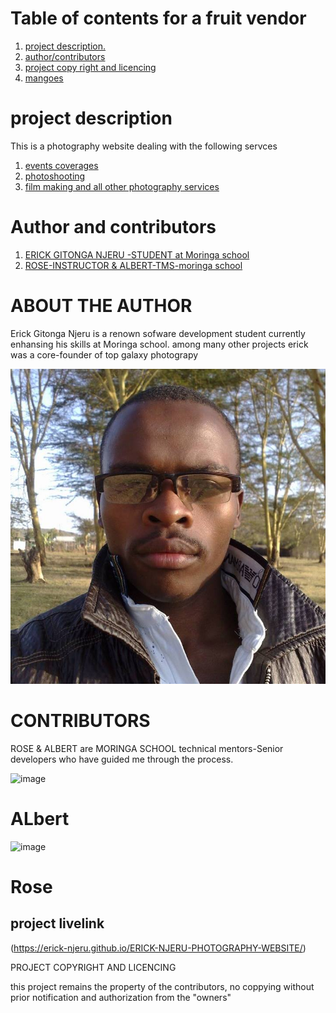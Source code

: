 # Table of contents for a fruit vendor
1. [project description.]()
2. [author/contributors]()
3. [project copy right and licencing]()
4. [mangoes]()

# project description 
This is a photography website dealing with the following servces
1. [events coverages ](#)
2. [photoshooting ](#)
3. [film making and all other photography services]()


# Author and contributors 
1. [ERICK GITONGA NJERU -STUDENT at Moringa school]()
2. [ROSE-INSTRUCTOR & ALBERT-TMS-moringa school]()

# ABOUT THE AUTHOR
Erick Gitonga Njeru is a renown sofware development student currently enhansing his skills at Moringa school. among many other projects erick was a core-founder of top galaxy photograpy

![image](ERICK.jpg)

# CONTRIBUTORS
ROSE & ALBERT are MORINGA SCHOOL technical mentors-Senior developers who have guided me through the process.


![image](https://ca.slack-edge.com/T0101L740P4-U010KD0G3RP-1c58928e2bfd-512) 
# ALbert
![image](https://ca.slack-edge.com/T0101L740P4-U010GAK00QP-f50b5bfcd868-512)

# Rose

## project livelink
(https://erick-njeru.github.io/ERICK-NJERU-PHOTOGRAPHY-WEBSITE/)

PROJECT COPYRIGHT AND LICENCING

this project remains the property of the contributors, no coppying without prior notification and authorization from the "owners"